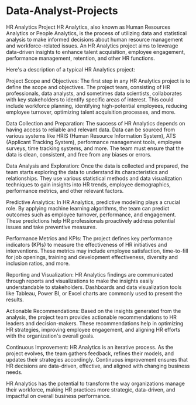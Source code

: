 # Data-Analyst-Projects
HR Analytics Project
 HR Analytics, also known as Human Resources Analytics or People Analytics, is the process of utilizing data and statistical analysis to make informed decisions about human resource management and workforce-related issues. An HR Analytics project aims to leverage data-driven insights to enhance talent acquisition, employee engagement, performance management, retention, and other HR functions.

Here's a description of a typical HR Analytics project:

Project Scope and Objectives:
The first step in any HR Analytics project is to define the scope and objectives. The project team, consisting of HR professionals, data analysts, and sometimes data scientists, collaborates with key stakeholders to identify specific areas of interest. This could include workforce planning, identifying high-potential employees, reducing employee turnover, optimizing talent acquisition processes, and more.

Data Collection and Preparation:
The success of HR Analytics depends on having access to reliable and relevant data. Data can be sourced from various systems like HRIS (Human Resource Information System), ATS (Applicant Tracking System), performance management tools, employee surveys, time tracking systems, and more. The team must ensure that the data is clean, consistent, and free from any biases or errors.

Data Analysis and Exploration:
Once the data is collected and prepared, the team starts exploring the data to understand its characteristics and relationships. They use various statistical methods and data visualization techniques to gain insights into HR trends, employee demographics, performance metrics, and other relevant factors.

Predictive Analytics:
In HR Analytics, predictive modeling plays a crucial role. By applying machine learning algorithms, the team can predict outcomes such as employee turnover, performance, and engagement. These predictions help HR professionals proactively address potential issues and take preventive measures.

Performance Metrics and KPIs:
The project defines key performance indicators (KPIs) to measure the effectiveness of HR initiatives and interventions. These metrics may include employee satisfaction, time-to-fill for job openings, training and development effectiveness, diversity and inclusion ratios, and more.

Reporting and Visualization:
HR Analytics findings are communicated through reports and visualizations to make the insights easily understandable to stakeholders. Dashboards and data visualization tools like Tableau, Power BI, or Excel charts are commonly used to present the results.

Actionable Recommendations:
Based on the insights generated from the analysis, the project team provides actionable recommendations to HR leaders and decision-makers. These recommendations help in optimizing HR strategies, improving employee engagement, and aligning HR efforts with the organization's overall goals.

Continuous Improvement:
HR Analytics is an iterative process. As the project evolves, the team gathers feedback, refines their models, and updates their strategies accordingly. Continuous improvement ensures that HR decisions are data-driven, effective, and aligned with changing business needs.

HR Analytics has the potential to transform the way organizations manage their workforce, making HR practices more strategic, data-driven, and impactful on overall business performance.
